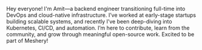 Hey everyone! I'm Amit—a backend engineer transitioning full-time into DevOps and cloud-native infrastructure. I’ve worked at early-stage startups building scalable systems, and recently I’ve been deep-diving into Kubernetes, CI/CD, and automation. I’m here to contribute, learn from the community, and grow through meaningful open-source work. Excited to be part of Meshery!
